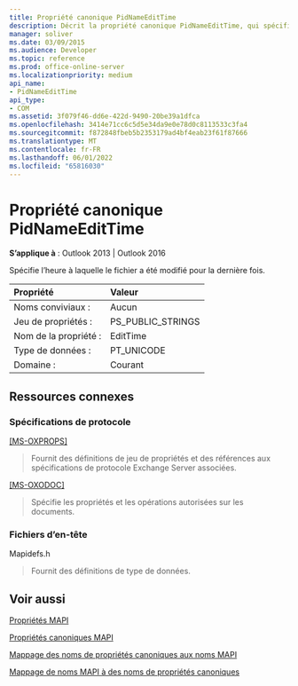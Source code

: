 ```yaml
---
title: Propriété canonique PidNameEditTime
description: Décrit la propriété canonique PidNameEditTime, qui spécifie l’heure à laquelle le fichier a été modifié pour la dernière fois.
manager: soliver
ms.date: 03/09/2015
ms.audience: Developer
ms.topic: reference
ms.prod: office-online-server
ms.localizationpriority: medium
api_name:
- PidNameEditTime
api_type:
- COM
ms.assetid: 3f079f46-dd6e-422d-9490-20be39a1dfca
ms.openlocfilehash: 3414e71cc6c5d5e34da9e0e78d0c8113533c3fa4
ms.sourcegitcommit: f872848fbeb5b2353179ad4bf4eab23f61f87666
ms.translationtype: MT
ms.contentlocale: fr-FR
ms.lasthandoff: 06/01/2022
ms.locfileid: "65816030"
---
```

# <a name="pidnameedittime-canonical-property"></a>Propriété canonique PidNameEditTime

  
  
**S’applique à** : Outlook 2013 | Outlook 2016 
  
Spécifie l’heure à laquelle le fichier a été modifié pour la dernière fois.
  
|Propriété|Valeur|
|:-----|:-----|
|Noms conviviaux :  <br/> |Aucun  <br/> |
|Jeu de propriétés :  <br/> |PS_PUBLIC_STRINGS  <br/> |
|Nom de la propriété :  <br/> |EditTime  <br/> |
|Type de données :  <br/> |PT_UNICODE  <br/> |
|Domaine :  <br/> |Courant  <br/> |
   
## <a name="related-resources"></a>Ressources connexes

### <a name="protocol-specifications"></a>Spécifications de protocole

[[MS-OXPROPS]](https://msdn.microsoft.com/library/f6ab1613-aefe-447d-a49c-18217230b148%28Office.15%29.aspx)
  
> Fournit des définitions de jeu de propriétés et des références aux spécifications de protocole Exchange Server associées.
    
[[MS-OXODOC]](https://msdn.microsoft.com/library/103007c8-5066-4bed-84e3-4465907af098%28Office.15%29.aspx)
  
> Spécifie les propriétés et les opérations autorisées sur les documents.
    
### <a name="header-files"></a>Fichiers d’en-tête

Mapidefs.h
  
> Fournit des définitions de type de données.
    
## <a name="see-also"></a>Voir aussi



[Propriétés MAPI](mapi-properties.md)
  
[Propriétés canoniques MAPI](mapi-canonical-properties.md)
  
[Mappage des noms de propriétés canoniques aux noms MAPI](mapping-canonical-property-names-to-mapi-names.md)
  
[Mappage de noms MAPI à des noms de propriétés canoniques](mapping-mapi-names-to-canonical-property-names.md)

